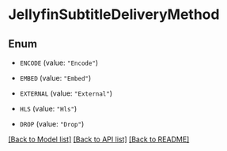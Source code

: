 # JellyfinSubtitleDeliveryMethod

## Enum


* `ENCODE` (value: `"Encode"`)

* `EMBED` (value: `"Embed"`)

* `EXTERNAL` (value: `"External"`)

* `HLS` (value: `"Hls"`)

* `DROP` (value: `"Drop"`)


[[Back to Model list]](../README.md#documentation-for-models) [[Back to API list]](../README.md#documentation-for-api-endpoints) [[Back to README]](../README.md)


